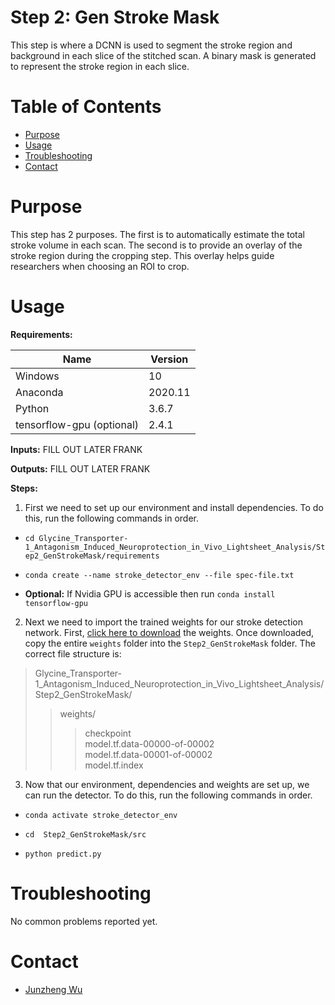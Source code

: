 # Step 2: Gen Stroke Mask

This step is where a DCNN is used to segment the stroke region and background in each slice of the stitched scan. A binary mask is generated to represent the stroke region in each slice.

# Table of Contents
* [Purpose](#purpose)
* [Usage](#usage)
* [Troubleshooting](#troulbeshooting)
* [Contact](#contact)

# Purpose
This step has 2 purposes. The first is to automatically estimate the total stroke volume in each scan. The second is to provide an overlay of the stroke region during the cropping step. This overlay helps guide researchers when choosing an ROI to crop.

# Usage

**Requirements:**

| Name | Version |
| ----------- | ----------- |
| Windows | 10 |
| Anaconda | 2020.11 |
| Python | 3.6.7 |
| tensorflow-gpu (optional) | 2.4.1 |

**Inputs:** FILL OUT LATER FRANK

**Outputs:** FILL OUT LATER FRANK

**Steps:**

1. First we need to set up our environment and install dependencies. To do this, run the following commands in order.   

- `cd Glycine_Transporter-1_Antagonism_Induced_Neuroprotection_in_Vivo_Lightsheet_Analysis/Step2_GenStrokeMask/requirements`

- `conda create --name stroke_detector_env --file spec-file.txt`

- **Optional:** If Nvidia GPU is accessible then run  `conda install tensorflow-gpu`


2. Next we need to import the trained weights for our stroke detection network. First, [click here to download](https://drive.google.com/drive/folders/1vak_PFfdLiy1uARrOCWuWO95iVOY5TNX?usp=sharing) the weights. Once downloaded, copy the entire `weights` folder into the `Step2_GenStrokeMask`
folder. The correct file structure is:
> Glycine_Transporter-1_Antagonism_Induced_Neuroprotection_in_Vivo_Lightsheet_Analysis/Step2_GenStrokeMask/  
>> weights/  
>>> checkpoint  
>>> model.tf.data-00000-of-00002  
>>> model.tf.data-00001-of-00002  
>>> model.tf.index  

3. Now that our environment, dependencies and weights are set up, we can run the detector. To do this, run the following commands in order.

- `conda activate stroke_detector_env`

- `cd  Step2_GenStrokeMask/src`

- `python predict.py`

# Troubleshooting

No common problems reported yet.

# Contact
* [Junzheng Wu](alchemistWu0521@gmail.com)
